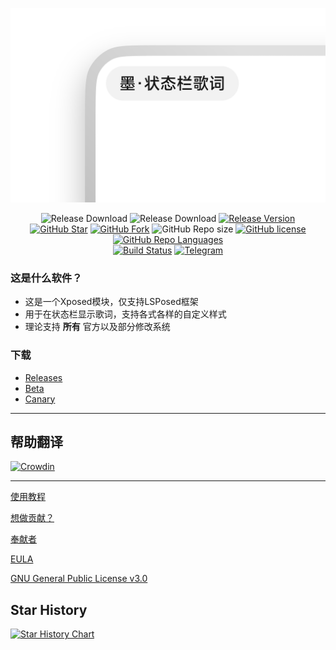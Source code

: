 ![ic_home_background.webp](ic_home_background.webp)

<div align="center">

![Release Download](https://img.shields.io/github/downloads/577fkj/StatusBarLyric/total?style=flat-square)
![Release Download](https://img.shields.io/github/downloads/Xposed-Modules-Repo/statusbar.lyric/total?style=flat-square)
[![Release Version](https://img.shields.io/github/v/release/577fkj/StatusBarLyric?style=flat-square)](https://github.com/577fkj/StatusBarLyric/releases/latest)  
[![GitHub Star](https://img.shields.io/github/stars/577fkj/StatusBarLyric?style=flat-square)](https://github.com/577fkj/StatusBarLyric/stargazers)
[![GitHub Fork](https://img.shields.io/github/forks/577fkj/StatusBarLyric?style=flat-square)](https://github.com/577fkj/StatusBarLyric/network/members)
![GitHub Repo size](https://img.shields.io/github/repo-size/577fkj/StatusBarLyric?style=flat-square&color=3cb371)
[![GitHub license](https://img.shields.io/github/license/577fkj/StatusBarLyric?style=flat-square)](LICENSE)
[![GitHub Repo Languages](https://img.shields.io/github/languages/top/577fkj/StatusBarLyric?style=flat-square)](https://github.com/577fkj/StatusBarLyric/search?l=java)  
[![Build Status](https://img.shields.io/endpoint.svg?url=https%3A%2F%2Factions-badge.atrox.dev%2F577fkj%2FStatusBarLyric%2Fbadge%3Fref%3Dmain&style=flat)](https://actions-badge.atrox.dev/577fkj/StatusBarLyric/goto?ref=main)
[![Telegram](https://img.shields.io/badge/电报群-StatusBatLyric-blue.svg?style=flat-square&color=12b7f5)](https://t.me/StatusBatLyric)

</div>

### 这是什么软件？

- 这是一个Xposed模块，仅支持LSPosed框架
- 用于在状态栏显示歌词，支持各式各样的自定义样式
- 理论支持 __所有__ 官方以及部分修改系统

### 下载

- [Releases](https://github.com/577fkj/StatusBarLyric/releases)
- [Beta](https://github.com/577fkj/StatusBarLyric/actions/workflows/Android.yml)
- [Canary](https://github.com/577fkj/StatusBarLyric/actions/workflows/Android_Dev.yml)

---

## 帮助翻译

[![Crowdin](https://badges.crowdin.net/statusbarlyric/localized.svg)](https://crowdin.com/project/statusbarlyric)

---

[使用教程](https://blog.xiaowine.cc/posts/8e64/)

[想做贡献？](doc/CONTRIBUTING.md)

[奉献者](https://github.com/Block-Network/StatusBarLyric/graphs/contributors)

[EULA](doc/EULA.md)

[GNU General Public License v3.0](LICENSE)

## Star History

[![Star History Chart](https://api.star-history.com/svg?repos=Block-Network/StatusBarLyric&type=Date)](https://star-history.com/#Block-Network/StatusBarLyric&Date)